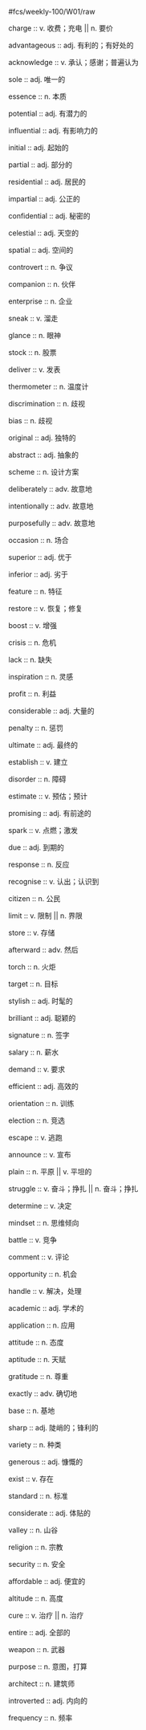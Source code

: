 #fcs/weekly-100/W01/raw

charge :: v. 收费；充电 || n. 要价 <!--SR:!2025-10-09,20,250-->

advantageous :: adj. 有利的；有好处的 <!--SR:!2025-09-28,9,210-->

acknowledge :: v. 承认；感谢；普遍认为 <!--SR:!2025-09-26,7,210-->

sole :: adj. 唯一的 <!--SR:!2025-09-27,8,210-->

essence :: n. 本质 <!--SR:!2025-10-10,21,250-->

potential :: adj. 有潜力的 <!--SR:!2025-09-21,2,190-->

influential :: adj. 有影响力的 <!--SR:!2025-10-12,23,250-->

initial :: adj. 起始的 <!--SR:!2025-10-11,22,250-->

partial :: adj. 部分的 <!--SR:!2025-10-12,23,250-->

residential :: adj. 居民的 <!--SR:!2025-09-20,1,190-->

impartial :: adj. 公正的 <!--SR:!2025-09-23,4,230-->

confidential :: adj. 秘密的 <!--SR:!2025-09-23,4,230-->

celestial :: adj. 天空的 <!--SR:!2025-09-24,5,230-->

spatial :: adj. 空间的 <!--SR:!2025-10-06,17,250-->

controvert :: n. 争议 <!--SR:!2025-09-26,11,230-->

companion :: n. 伙伴 <!--SR:!2025-10-09,20,250-->

enterprise :: n. 企业 <!--SR:!2025-10-08,19,250-->

sneak :: v. 溜走 <!--SR:!2025-10-02,13,230-->

glance :: n. 眼神 <!--SR:!2025-10-06,17,250-->

stock :: n. 股票 <!--SR:!2025-09-21,2,190-->

deliver :: v. 发表 <!--SR:!2025-10-09,20,250-->

thermometer :: n. 温度计 <!--SR:!2025-10-11,22,250-->

discrimination :: n. 歧视 <!--SR:!2025-09-28,13,230-->

bias :: n. 歧视 <!--SR:!2025-10-12,23,250-->

original :: adj. 独特的 <!--SR:!2025-10-10,21,250-->

abstract :: adj. 抽象的 <!--SR:!2025-09-21,2,190-->

scheme :: n. 设计方案 <!--SR:!2025-09-26,11,230-->

deliberately :: adv. 故意地 <!--SR:!2025-10-13,24,250-->

intentionally :: adv. 故意地 <!--SR:!2025-09-27,12,230-->

purposefully :: adv. 故意地 <!--SR:!2025-09-23,4,230-->

occasion :: n. 场合 <!--SR:!2025-10-10,21,250-->

superior :: adj. 优于 <!--SR:!2025-10-07,18,250-->

inferior :: adj. 劣于 <!--SR:!2025-10-13,24,250-->

feature :: n. 特征 <!--SR:!2025-10-13,24,250-->

restore :: v. 恢复；修复 <!--SR:!2025-10-10,21,250-->

boost :: v. 增强 <!--SR:!2025-10-08,19,250-->

crisis :: n. 危机 <!--SR:!2025-09-26,11,230-->

lack :: n. 缺失 <!--SR:!2025-09-27,8,210-->

inspiration :: n. 灵感 <!--SR:!2025-10-12,23,250-->

profit :: n. 利益 <!--SR:!2025-10-08,19,250-->

considerable :: adj. 大量的 <!--SR:!2025-09-30,11,230-->

penalty :: n. 惩罚 <!--SR:!2025-09-20,1,130-->

ultimate :: adj. 最终的 <!--SR:!2025-09-24,5,230-->

establish :: v. 建立 <!--SR:!2025-10-13,24,250-->

disorder :: n. 障碍 <!--SR:!2025-09-23,4,230-->

estimate :: v. 预估；预计 <!--SR:!2025-09-26,11,230-->

promising :: adj. 有前途的 <!--SR:!2025-10-07,18,250-->

spark :: v. 点燃；激发 <!--SR:!2025-09-28,13,230-->

due :: adj. 到期的 <!--SR:!2025-10-10,21,250-->

response :: n. 反应 <!--SR:!2025-10-01,12,230-->

recognise :: v. 认出；认识到 <!--SR:!2025-09-26,7,210-->

citizen :: n. 公民 <!--SR:!2025-10-09,20,250-->

limit :: v. 限制 || n. 界限 <!--SR:!2025-10-08,19,250-->

store :: v. 存储 <!--SR:!2025-10-08,19,250-->

afterward :: adv. 然后 <!--SR:!2025-09-22,3,210-->

torch :: n. 火炬 <!--SR:!2025-10-09,20,250-->

target :: n. 目标 <!--SR:!2025-10-13,24,250-->

stylish :: adj. 时髦的 <!--SR:!2025-10-06,17,250-->

brilliant :: adj. 聪颖的 <!--SR:!2025-10-09,20,250-->

signature :: n. 签字 <!--SR:!2025-10-06,17,250-->

salary :: n. 薪水 <!--SR:!2025-10-06,17,250-->

demand :: v. 要求 <!--SR:!2025-09-28,9,190-->

efficient :: adj. 高效的 <!--SR:!2025-09-27,8,210-->

orientation :: n. 训练 <!--SR:!2025-10-11,22,250-->

election :: n. 竞选 <!--SR:!2025-09-23,4,230-->

escape :: v. 逃跑 <!--SR:!2025-10-11,22,250-->

announce :: v. 宣布 <!--SR:!2025-09-27,8,210-->

plain :: n. 平原 || v. 平坦的 <!--SR:!2025-10-08,19,250-->

struggle :: v. 奋斗；挣扎 || n. 奋斗；挣扎 <!--SR:!2025-09-22,3,150-->

determine :: v. 决定 <!--SR:!2025-09-28,9,190-->

mindset :: n. 思维倾向 <!--SR:!2025-09-28,13,230-->

battle :: v. 竞争 <!--SR:!2025-10-11,22,250-->

comment :: v. 评论 <!--SR:!2025-10-07,18,250-->

opportunity :: n. 机会 <!--SR:!2025-09-25,6,210-->

handle :: v. 解决，处理 <!--SR:!2025-10-07,18,250-->

academic :: adj. 学术的 <!--SR:!2025-09-26,7,210-->

application :: n. 应用 <!--SR:!2025-10-07,18,250-->

attitude :: n. 态度 <!--SR:!2025-09-26,11,230-->

aptitude :: n. 天赋 <!--SR:!2025-09-27,12,230-->

gratitude :: n. 尊重 <!--SR:!2025-10-07,18,250-->

exactly :: adv. 确切地 <!--SR:!2025-09-28,9,210-->

base :: n. 基地 <!--SR:!2025-10-07,18,250-->

sharp :: adj. 陡峭的；锋利的 <!--SR:!2025-10-08,19,250-->

variety :: n. 种类 <!--SR:!2025-09-27,12,230-->

generous :: adj. 慷慨的 <!--SR:!2025-09-23,4,190-->

exist :: v. 存在 <!--SR:!2025-09-28,13,230-->

standard :: n. 标准 <!--SR:!2025-10-07,18,250-->

considerate :: adj. 体贴的 <!--SR:!2025-09-22,3,170-->

valley :: n. 山谷 <!--SR:!2025-09-21,2,190-->

religion :: n. 宗教 <!--SR:!2025-09-25,6,210-->

security :: n. 安全 <!--SR:!2025-10-10,21,250-->

affordable :: adj. 便宜的 <!--SR:!2025-10-12,23,250-->

altitude :: n. 高度 <!--SR:!2025-09-27,12,230-->

cure :: v. 治疗 || n. 治疗 <!--SR:!2025-09-21,2,190-->

entire :: adj. 全部的 <!--SR:!2025-09-23,4,230-->

weapon :: n. 武器 <!--SR:!2025-09-27,12,230-->

purpose :: n. 意图，打算 <!--SR:!2025-10-06,17,250-->

architect :: n. 建筑师 <!--SR:!2025-10-06,17,250-->

introverted :: adj. 内向的 <!--SR:!2025-10-11,22,250-->

frequency :: n. 频率 <!--SR:!2025-10-12,23,250-->
